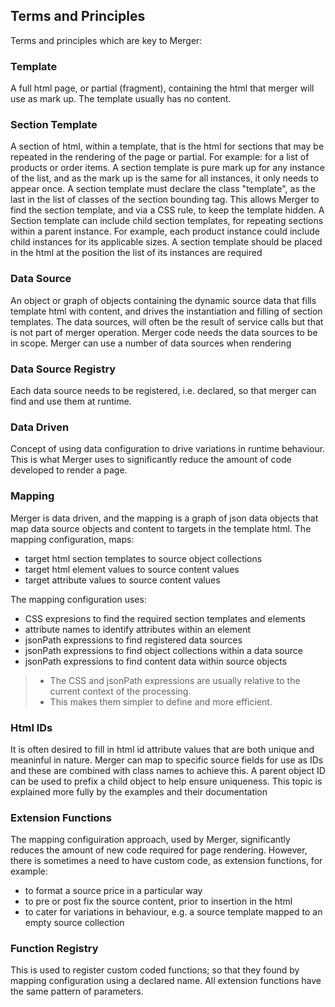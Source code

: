 ## Terms and Principles

Terms and principles which are key to Merger:

### Template
A full html page, or partial (fragment), containing the html that merger will use as mark up.
The template usually has no content.

### Section Template
A section of html, within a template, that is the html for sections that may be repeated in the 
rendering of the page or partial. For example: for a list of products or order items. 
A section template is pure mark up for any instance of the list, and as the mark up is the same for all instances, it only needs to appear once. 
A section template must declare the class "template", as the last in the list of classes of the section bounding tag. 
This allows Merger to find the section template, and via a CSS rule, to keep the template hidden. 
A Section template can include child section templates, for repeating sections within a parent instance.
For example, each product instance could include child instances for its applicable sizes.
A section template should be placed in the html at the position the list of its instances are required

### Data Source 
An object or graph of objects containing the dynamic source data that fills template html with content, and drives the 
instantiation and filling of section templates. The data sources, will often be the result of service calls 
but that is not part of merger operation. Merger code needs the data sources to be in scope. Merger can use 
a number of data sources when rendering

### Data Source Registry
Each data source needs to be registered, i.e. declared, so that merger can find and use them at runtime.

### Data Driven
Concept of using data configuration to drive variations in runtime behaviour. This is what Merger uses to significantly reduce the 
amount of code developed to render a page.

### Mapping
Merger is data driven, and the mapping is a graph of json data objects that map data source objects 
and content to targets in the template html. The mapping configuration, maps: 
- target html section templates to source object collections
- target html element values to source content values
- target attribute values to source content values

The mapping configuration uses:
- CSS expresions to find the required section templates and elements
- attribute names to identify attributes within an element
- jsonPath expressions to find registered data sources
- jsonPath expressions to find object collections within a data source
- jsonPath expressions to find content data within source objects
>- The CSS and jsonPath expressions are usually relative to the current context of the processing.
>- This makes them simpler to define and more efficient.

### Html IDs
It is often desired to fill in html id attribute values that are both unique and meaninful in nature.
Merger can map to specific source fields for use as IDs and these are combined with class names to achieve this.
A parent object ID can be used to prefix a child object to help ensure uniqueness.
This topic is explained more fully by the examples and their documentation

### Extension Functions
The mapping configuiration approach, used by Merger, significantly reduces the amount of new code required
for page rendering. However, there is sometimes a need to have custom code, as extension functions, 
for example:

- to format a source price in a particular way
- to pre or post fix the source content, prior to insertion in the html
- to cater for variations in behaviour, e.g. a source template mapped to an empty source collection

### Function Registry
This is used to register custom coded functions; so that they found by mapping configuration using a 
declared name. All extension functions have the same pattern of parameters.




